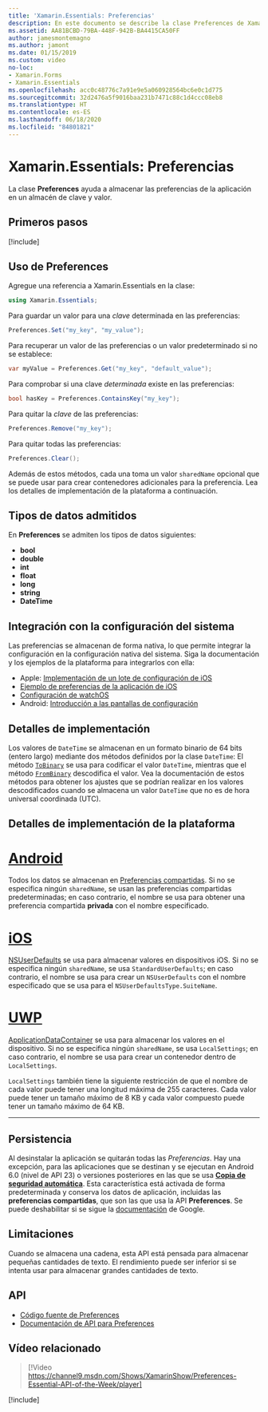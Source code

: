 ```yaml
---
title: 'Xamarin.Essentials: Preferencias'
description: En este documento se describe la clase Preferences de Xamarin.Essentials, que guarda las preferencias de la aplicación en un almacén de clave y valor. Se describe cómo usar la clase y los tipos de datos que se pueden almacenar.
ms.assetid: AA81BCBD-79BA-448F-942B-BA4415CA50FF
author: jamesmontemagno
ms.author: jamont
ms.date: 01/15/2019
ms.custom: video
no-loc:
- Xamarin.Forms
- Xamarin.Essentials
ms.openlocfilehash: acc0c48776c7a91e9e5a060928564bc6e0c1d775
ms.sourcegitcommit: 32d2476a5f9016baa231b7471c88c1d4ccc08eb8
ms.translationtype: HT
ms.contentlocale: es-ES
ms.lasthandoff: 06/18/2020
ms.locfileid: "84801821"
---
```

# <a name="xamarinessentials-preferences"></a>Xamarin.Essentials: Preferencias

La clase **Preferences** ayuda a almacenar las preferencias de la aplicación en un almacén de clave y valor.

## <a name="get-started"></a>Primeros pasos

[!include[](~/essentials/includes/get-started.md)]

## <a name="using-preferences"></a>Uso de Preferences

Agregue una referencia a Xamarin.Essentials en la clase:

```csharp
using Xamarin.Essentials;
```

Para guardar un valor para una _clave_ determinada en las preferencias:

```csharp
Preferences.Set("my_key", "my_value");
```

Para recuperar un valor de las preferencias o un valor predeterminado si no se establece:

```csharp
var myValue = Preferences.Get("my_key", "default_value");
```

Para comprobar si una clave _determinada_ existe en las preferencias:

```csharp
bool hasKey = Preferences.ContainsKey("my_key");
```

Para quitar la _clave_ de las preferencias:

```csharp
Preferences.Remove("my_key");
```

Para quitar todas las preferencias:

```csharp
Preferences.Clear();
```

Además de estos métodos, cada una toma un valor `sharedName` opcional que se puede usar para crear contenedores adicionales para la preferencia. Lea los detalles de implementación de la plataforma a continuación.

## <a name="supported-data-types"></a>Tipos de datos admitidos

En **Preferences** se admiten los tipos de datos siguientes:

- **bool**
- **double**
- **int**
- **float**
- **long**
- **string**
- **DateTime**

## <a name="integrate-with-system-settings"></a>Integración con la configuración del sistema

Las preferencias se almacenan de forma nativa, lo que permite integrar la configuración en la configuración nativa del sistema. Siga la documentación y los ejemplos de la plataforma para integrarlos con ella:

* Apple: [Implementación de un lote de configuración de iOS](https://developer.apple.com/library/content/documentation/Cocoa/Conceptual/UserDefaults/Preferences/Preferences.html)
* [Ejemplo de preferencias de la aplicación de iOS](https://docs.microsoft.com/samples/xamarin/ios-samples/appprefs/)
* [Configuración de watchOS](https://developer.xamarin.com/guides/ios/watch/working-with/settings/)
* Android: [Introducción a las pantallas de configuración](https://developer.android.com/guide/topics/ui/settings.html)

## <a name="implementation-details"></a>Detalles de implementación

Los valores de `DateTime` se almacenan en un formato binario de 64 bits (entero largo) mediante dos métodos definidos por la clase `DateTime`: El método [`ToBinary`](xref:System.DateTime.ToBinary) se usa para codificar el valor `DateTime`, mientras que el método [`FromBinary`](xref:System.DateTime.FromBinary(System.Int64)) descodifica el valor. Vea la documentación de estos métodos para obtener los ajustes que se podrían realizar en los valores descodificados cuando se almacena un valor `DateTime` que no es de hora universal coordinada (UTC).

## <a name="platform-implementation-specifics"></a>Detalles de implementación de la plataforma

# <a name="android"></a>[Android](#tab/android)

Todos los datos se almacenan en [Preferencias compartidas](https://developer.android.com/training/data-storage/shared-preferences.html). Si no se especifica ningún `sharedName`, se usan las preferencias compartidas predeterminadas; en caso contrario, el nombre se usa para obtener una preferencia compartida **privada** con el nombre especificado.

# <a name="ios"></a>[iOS](#tab/ios)

[NSUserDefaults](https://docs.microsoft.com/xamarin/ios/app-fundamentals/user-defaults) se usa para almacenar valores en dispositivos iOS. Si no se especifica ningún `sharedName`, se usa `StandardUserDefaults`; en caso contrario, el nombre se usa para crear un `NSUserDefaults` con el nombre especificado que se usa para el `NSUserDefaultsType.SuiteName`.

# <a name="uwp"></a>[UWP](#tab/uwp)

[ApplicationDataContainer](https://docs.microsoft.com/uwp/api/windows.storage.applicationdatacontainer) se usa para almacenar los valores en el dispositivo. Si no se especifica ningún `sharedName`, se usa `LocalSettings`; en caso contrario, el nombre se usa para crear un contenedor dentro de `LocalSettings`.

`LocalSettings` también tiene la siguiente restricción de que el nombre de cada valor puede tener una longitud máxima de 255 caracteres. Cada valor puede tener un tamaño máximo de 8 KB y cada valor compuesto puede tener un tamaño máximo de 64 KB.

--------------

## <a name="persistence"></a>Persistencia

Al desinstalar la aplicación se quitarán todas las _Preferencias_. Hay una excepción, para las aplicaciones que se destinan y se ejecutan en Android 6.0 (nivel de API 23) o versiones posteriores en las que se usa [__Copia de seguridad automática__](https://developer.android.com/guide/topics/data/autobackup). Esta característica está activada de forma predeterminada y conserva los datos de aplicación, incluidas las __preferencias compartidas__, que son las que usa la API **Preferences**. Se puede deshabilitar si se sigue la [documentación](https://developer.android.com/guide/topics/data/autobackup) de Google.

## <a name="limitations"></a>Limitaciones

Cuando se almacena una cadena, esta API está pensada para almacenar pequeñas cantidades de texto.  El rendimiento puede ser inferior si se intenta usar para almacenar grandes cantidades de texto.

## <a name="api"></a>API

- [Código fuente de Preferences](https://github.com/xamarin/Essentials/tree/main/Xamarin.Essentials/Preferences)
- [Documentación de API para Preferences](xref:Xamarin.Essentials.Preferences)

## <a name="related-video"></a>Vídeo relacionado

> [!Video https://channel9.msdn.com/Shows/XamarinShow/Preferences-Essential-API-of-the-Week/player]

[!include[](~/essentials/includes/xamarin-show-essentials.md)]
